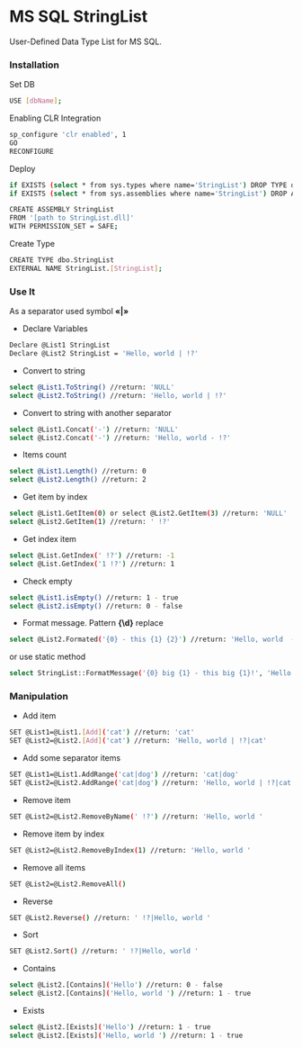 # MS SQL StringList
User-Defined Data Type List<string> for MS SQL.

### Installation
Set DB
```sh
USE [dbName];
```
Enabling CLR Integration
```sh
sp_configure 'clr enabled', 1
GO
RECONFIGURE
```
Deploy
```sh
if EXISTS (select * from sys.types where name='StringList') DROP TYPE dbo.StringList; 
if EXISTS (select * from sys.assemblies where name='StringList') DROP ASSEMBLY StringList;

CREATE ASSEMBLY StringList
FROM '[path to StringList.dll]' 
WITH PERMISSION_SET = SAFE;
```
Create Type
```sh
CREATE TYPE dbo.StringList 
EXTERNAL NAME StringList.[StringList];
```

### Use It
As a separator used symbol **«|»**
- Declare Variables
```sh
Declare @List1 StringList
Declare @List2 StringList = 'Hello, world | !?'
```
- Convert to string
```sh
select @List1.ToString() //return: 'NULL'
select @List2.ToString() //return: 'Hello, world | !?'
```
- Convert to string with another separator
```sh
select @List1.Concat('-') //return: 'NULL'
select @List2.Concat('-') //return: 'Hello, world - !?'
```
- Items count
```sh
select @List1.Length() //return: 0
select @List2.Length() //return: 2
```
- Get item by index
```sh
select @List1.GetItem(0) or select @List2.GetItem(3) //return: 'NULL'
select @List2.GetItem(1) //return: ' !?'
```
- Get index item
```sh
select @List.GetIndex(' !?') //return: -1
select @List.GetIndex('1 !?') //return: 1
```
- Check empty
```sh
select @List1.isEmpty() //return: 1 - true
select @List2.isEmpty() //return: 0 - false
```
- Format message. 
Pattern **{\d}** replace
```sh
select @List2.Formated('{0} - this {1} {2}') //return: 'Hello, world  - this  !? '
```
or use static method
```sh
select StringList::FormatMessage('{0} big {1} - this big {1}!', 'Hello|world') //return: 'Hello big world - this big world!'
```

### Manipulation
- Add item
```sh
SET @List1=@List1.[Add]('cat') //return: 'cat'
SET @List2=@List2.[Add]('cat') //return: 'Hello, world | !?|cat'
```
- Add some separator items
```sh
SET @List1=@List1.AddRange('cat|dog') //return: 'cat|dog'
SET @List2=@List2.AddRange('cat|dog') //return: 'Hello, world | !?|cat|dog'
```
- Remove item
```sh
SET @List2=@List2.RemoveByName(' !?') //return: 'Hello, world '
```
- Remove item by index
```sh
SET @List2=@List2.RemoveByIndex(1) //return: 'Hello, world '
```
- Remove all items
```sh
SET @List2=@List2.RemoveAll()
```
- Reverse
```sh
SET @List2.Reverse() //return: ' !?|Hello, world '
```
- Sort
```sh
SET @List2.Sort() //return: ' !?|Hello, world '
```
- Сontains
```sh
select @List2.[Сontains]('Hello') //return: 0 - false
select @List2.[Сontains]('Hello, world ') //return: 1 - true
```
- Exists
```sh
select @List2.[Exists]('Hello') //return: 1 - true
select @List2.[Exists]('Hello, world ') //return: 1 - true
```

